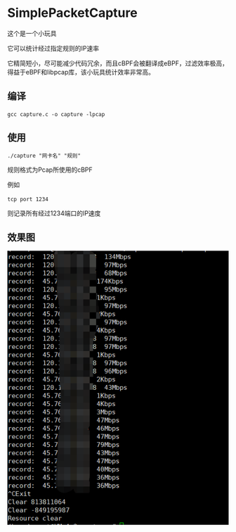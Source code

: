 # SimplePacketCapture

这个是一个小玩具

它可以统计经过指定规则的IP速率

它精简短小，尽可能减少代码冗余，而且cBPF会被翻译成eBPF，过滤效率极高，得益于eBPF和libpcap库，该小玩具统计效率非常高。

## 编译

`gcc capture.c -o capture -lpcap`

## 使用

`./capture "网卡名" "规则"`

规则格式为Pcap所使用的cBPF

例如

`tcp port 1234`

则记录所有经过1234端口的IP速度

## 效果图

![效果图](https://github.com/MeteorsLiu/SimplePacketCapture/raw/main/imgs/image6-1.png)

